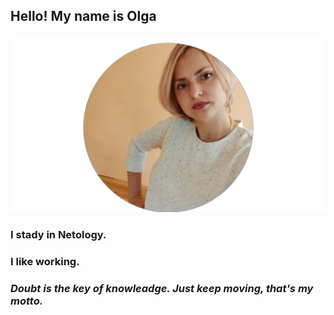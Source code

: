 ## **Hello! My name is Olga**
![My photo](/photo/picture.png)
### I stady in Netology.
### I like working.

### **_Doubt is the key of knowleadge. Just keep moving, that's my motto._**
